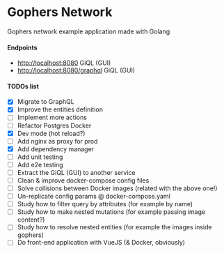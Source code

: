 Gophers Network
===============

Gophers network example application made with Golang

#### Endpoints

- [http://localhost:8080](http://localhost:8080) GiQL (GUI)
- [http://localhost:8080/graphql](http://localhost:8080) GiQL (GUI) 

#### TODOs list
- [X] Migrate to GraphQL
- [X] Improve the entities definition
- [ ] Implement more actions
- [ ] Refactor Postgres Docker
- [X] Dev mode (hot reload?)
- [ ] Add nginx as proxy for prod
- [X] Add dependency manager
- [ ] Add unit testing
- [ ] Add e2e testing
- [ ] Extract the GiQL (GUI) to another service 
- [ ] Clean & improve docker-compose config files
- [ ] Solve collisions between Docker images (related with the above one!)
- [ ] Un-replicate config params @ docker-compose.yaml
- [ ] Study how to filter query by attributes (for example by name)
- [ ] Study how to make nested mutations (for example passing image content?)
- [ ] Study how to resolve nested entities (for example the images inside gophers)
- [ ] Do front-end application with VueJS (& Docker, obviously)
